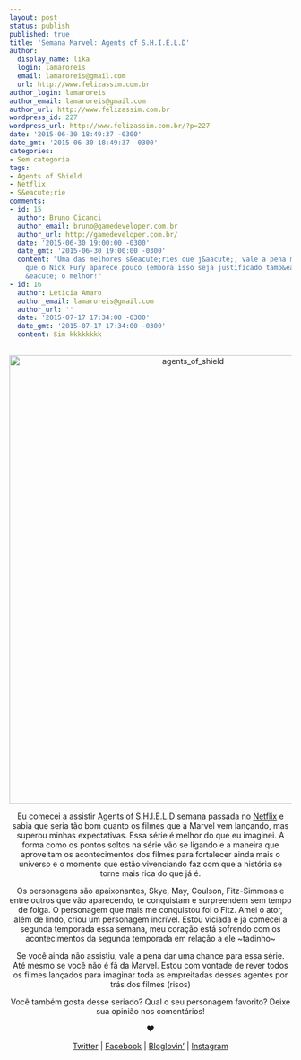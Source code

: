 ```yaml
---
layout: post
status: publish
published: true
title: 'Semana Marvel: Agents of S.H.I.E.L.D'
author:
  display_name: lika
  login: lamaroreis
  email: lamaroreis@gmail.com
  url: http://www.felizassim.com.br
author_login: lamaroreis
author_email: lamaroreis@gmail.com
author_url: http://www.felizassim.com.br
wordpress_id: 227
wordpress_url: http://www.felizassim.com.br/?p=227
date: '2015-06-30 18:49:37 -0300'
date_gmt: '2015-06-30 18:49:37 -0300'
categories:
- Sem categoria
tags:
- Agents of Shield
- Netflix
- S&eacute;rie
comments:
- id: 15
  author: Bruno Cicanci
  author_email: bruno@gamedeveloper.com.br
  author_url: http://gamedeveloper.com.br/
  date: '2015-06-30 19:00:00 -0300'
  date_gmt: '2015-06-30 19:00:00 -0300'
  content: "Uma das melhores s&eacute;ries que j&aacute;, vale a pena mesmo! \nPena
    que o Nick Fury aparece pouco (embora isso seja justificado tamb&eacute;m), ele
    &eacute; o melhor!"
- id: 16
  author: Leticia Amaro
  author_email: lamaroreis@gmail.com
  author_url: ''
  date: '2015-07-17 17:34:00 -0300'
  date_gmt: '2015-07-17 17:34:00 -0300'
  content: Sim kkkkkkkk
---
```

<p style="text-align: center;"><a href="http://52.88.2.168/wp-content/uploads/2015/06/IMG_0263.jpg"><img class="aligncenter wp-image-228 size-large" src="http://52.88.2.168/wp-content/uploads/2015/06/IMG_0263-819x1024.jpg" alt="agents_of_shield" width="640" height="800" /></a></p></p>
<p style="text-align: center;">Eu comecei a assistir Agents of S.H.I.E.L.D semana passada no <a href="http://www.netflix.com/">Netflix</a> e sabia que seria t&atilde;o bom quanto os filmes que a Marvel vem lan&ccedil;ando, mas superou minhas expectativas. Essa s&eacute;rie &eacute; melhor do que eu imaginei. A forma como os pontos soltos na s&eacute;rie v&atilde;o se ligando e a maneira que aproveitam os acontecimentos dos filmes para fortalecer ainda mais o universo e o momento que est&atilde;o vivenciando faz com que a hist&oacute;ria se torne mais rica do que j&aacute; &eacute;.</p></p>
<p style="text-align: center;">Os personagens s&atilde;o apaixonantes, Skye, May, Coulson, Fitz-Simmons e entre outros que v&atilde;o aparecendo, te conquistam e surpreendem sem tempo de folga. O personagem que mais me conquistou foi o Fitz. Amei o ator, al&eacute;m de lindo, criou um personagem incr&iacute;vel. Estou viciada e j&aacute; comecei a segunda temporada essa semana, meu cora&ccedil;&atilde;o est&aacute; sofrendo com os acontecimentos da segunda temporada em rela&ccedil;&atilde;o a ele ~tadinho~</p></p>
<p style="text-align: center;">Se voc&ecirc; ainda n&atilde;o assistiu, vale a pena dar uma chance para essa s&eacute;rie. At&eacute; mesmo se voc&ecirc; n&atilde;o &eacute; f&atilde; da Marvel. Estou com vontade de rever todos os filmes lan&ccedil;ados para imaginar toda as empreitadas desses agentes por tr&aacute;s dos filmes (risos)</p></p>
<p style="text-align: center;">Voc&ecirc; tamb&eacute;m gosta desse seriado? Qual o seu personagem favorito? Deixe sua opini&atilde;o nos coment&aacute;rios!</p></p>
<p style="text-align: center;"><b>&hearts;</b></p></p>
<p style="text-align: center;"><a href="https://twitter.com/lettiicee">Twitter</a> | <a href="http://www.facebook.com/blogfelizassim">Facebook</a> | <a href="https://www.bloglovin.com/blogs/feliz-assim-14224049">Bloglovin&rsquo;</a> | <a href="http://instagram.com/lettiicee">Instagram</a></p><br />
 </p>
